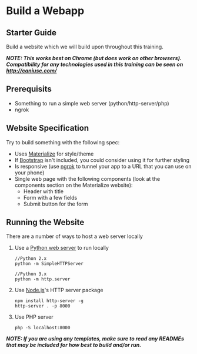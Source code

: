 # Build a Webapp

## Starter Guide
Build a website which we will build upon throughout this training.

**_NOTE: This works best on Chrome (but does work on other browsers). Compatibility for any technologies used in this training can be seen on http://caniuse.com/_**

## Prerequisits
* Something to run a simple web server (python/http-server/php)
* ngrok

## Website Specification
Try to build something with the following spec:

- Uses [Materialize](http://materializecss.com/) for style/theme
- If [Bootstrap](https://getbootstrap.com) isn't included, you could consider using it for further styling
- Is responsive (use [ngrok](https://ngrok.com) to tunnel your app to a URL that you can use on your phone)
- Single web page with the following components (look at the components section on the Materialize website):
  - Header with title
  - Form with a few fields
  - Submit button for the form

## Running the Website
There are a number of ways to host a web server locally
1. Use a [Python web server](http://www.2ality.com/2014/06/simple-http-server.html) to run locally
    ```
    //Python 2.x
    python -m SimpleHTTPServer
    
    //Python 3.x
    python -m http.server
    ```
2. Use [Node.js](https://nodejs.org/en/)'s HTTP server package
    ```
    npm install http-server -g
    http-server . -p 8000
    ```
3. Use PHP server
    ```
    php -S localhost:8000
    ```
    
**_NOTE: If you are using any templates, make sure to read any READMEs that may be included for how best to build and/or run._**
